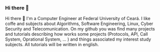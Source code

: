 ### Hi there 👋
Hi there 👋
I'm a Computer Engineer at Federal University of Ceará. I like coffe and subjects about Algorithms, Software Engineering, Linux, Cyber Security and Telecomunication.
On my github you was find many projects and tutorials describing how  works some projects (Protocols, API, Call System, Oprational System, ... ) and things associated my interest study subjects. All tutorials will be written in english.

